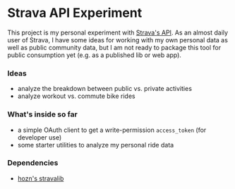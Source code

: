 # Strava API Experiment

This project is my personal experiment with [Strava's API](http://strava.github.io/api/). As an almost daily user of Strava, I have some ideas for working with my own personal data as well as public community data, but I am not ready to package this tool for public consumption yet (e.g. as a published lib or web app).

### Ideas

* analyze the breakdown between public vs. private activities
* analyze workout vs. commute bike rides

### What's inside so far

* a simple OAuth client to get a write-permission `access_token` (for developer use)
* some starter utilities to analyze my personal ride data

### Dependencies

* [hozn's stravalib](https://github.com/hozn/stravalib])
